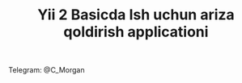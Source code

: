 <p align="center">
    <h1 align="center">Yii 2 Basicda Ish uchun ariza qoldirish applicationi</h1>
    <br>
</p>

<div style="font-color: red;">Telegram: @C_Morgan</div>